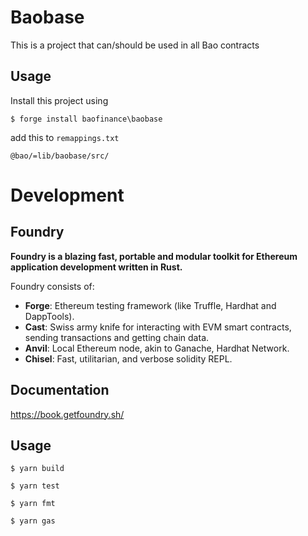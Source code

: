 # Baobase

This is a project that can/should be used in all Bao contracts

## Usage

Install this project using

```shell
$ forge install baofinance\baobase
```

add this to `remappings.txt`

    @bao/=lib/baobase/src/


# Development

## Foundry

**Foundry is a blazing fast, portable and modular toolkit for Ethereum application development written in Rust.**

Foundry consists of:

- **Forge**: Ethereum testing framework (like Truffle, Hardhat and DappTools).
- **Cast**: Swiss army knife for interacting with EVM smart contracts, sending transactions and getting chain data.
- **Anvil**: Local Ethereum node, akin to Ganache, Hardhat Network.
- **Chisel**: Fast, utilitarian, and verbose solidity REPL.

## Documentation

https://book.getfoundry.sh/

## Usage

```shell
$ yarn build
```

```shell
$ yarn test
```

```shell
$ yarn fmt
```

```shell
$ yarn gas
```

```
